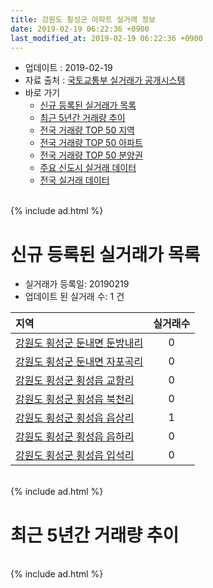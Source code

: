 ```yaml
---
title: 강원도 횡성군 아파트 실거래 정보
date: 2019-02-19 06:22:36 +0900
last_modified_at: 2019-02-19 06:22:36 +0900
---
```


* 업데이트 : 2019-02-19
* 자료 출처 : [국토교통부 실거래가 공개시스템](http://rt.molit.go.kr)
* 바로 가기
    * [신규 등록된 실거래가 목록](#신규-등록된-실거래가-목록)
    * [최근 5년간 거래량 추이](#최근-5년간-거래량-추이)
    * [전국 거래량 TOP 50 지역](https://ayogom.github.io/apt-trade-info/최근-3개월-전국에서-가장-거래가-많이-발생한-지역)
    * [전국 거래량 TOP 50 아파트](https://ayogom.github.io/apt-trade-info/최근-3개월-전국에서-가장-거래가-많이-발생한-아파트)
    * [전국 거래량 TOP 50 분양권](https://ayogom.github.io/apt-trade-info/최근-3개월-전국에서-가장-거래가-많이-발생한-분양권)
    * [주요 신도시 실거래 데이터](https://ayogom.github.io/apt-trade-info/주요-신도시)
    * [전국 실거래 데이터](https://ayogom.github.io/apt-trade-info/전국)

<br>
{% include ad.html %}
<br>

# 신규 등록된 실거래가 목록
* 실거래가 등록일: 20190219
* 업데이트 된 실거래 수: 1 건


|지역|실거래수|
|:---|:---:|
|[강원도 횡성군 둔내면 둔방내리](https://ayogom.github.io/apt-trade-info/강원도-횡성군-둔내면-둔방내리)|0|
|[강원도 횡성군 둔내면 자포곡리](https://ayogom.github.io/apt-trade-info/강원도-횡성군-둔내면-자포곡리)|0|
|[강원도 횡성군 횡성읍 교항리](https://ayogom.github.io/apt-trade-info/강원도-횡성군-횡성읍-교항리)|0|
|[강원도 횡성군 횡성읍 북천리](https://ayogom.github.io/apt-trade-info/강원도-횡성군-횡성읍-북천리)|0|
|[강원도 횡성군 횡성읍 읍상리](https://ayogom.github.io/apt-trade-info/강원도-횡성군-횡성읍-읍상리)|1|
|[강원도 횡성군 횡성읍 읍하리](https://ayogom.github.io/apt-trade-info/강원도-횡성군-횡성읍-읍하리)|0|
|[강원도 횡성군 횡성읍 입석리](https://ayogom.github.io/apt-trade-info/강원도-횡성군-횡성읍-입석리)|0|


<br>
{% include ad.html %}
<br>

# 최근 5년간 거래량 추이


<div style="width:100%;">
    <canvas id="deal_progress" height="200"></canvas>
</div>

<script>
new Chart(document.getElementById("deal_progress"), {
    type: 'line',
    data: {
        labels: ['201402','201403','201404','201405','201406','201407','201408','201409','201410','201411','201412','201501','201502','201503','201504','201505','201506','201507','201508','201509','201510','201511','201512','201601','201602','201603','201604','201605','201606','201607','201608','201609','201610','201611','201612','201701','201702','201703','201704','201705','201706','201707','201708','201709','201710','201711','201712','201801','201802','201803','201804','201805','201806','201807','201808','201809','201810','201811','201812','201901','201902'],
        datasets: [{
            label: '매매',
            pointRadius: 1,
            data: [12, 17, 16, 16, 12, 12, 14, 16, 20, 17, 17, 21, 15, 34, 15, 14, 17, 18, 19, 21, 14, 10, 10, 14, 11, 21, 17, 14, 19, 14, 12, 16, 18, 14, 9, 14, 9, 17, 15, 11, 20, 13, 19, 18, 20, 18, 9, 15, 19, 21, 22, 22, 84, 24, 24, 18, 23, 10, 15, 6, 7],
            borderColor: "rgba(255, 201, 14, 1)",
            backgroundColor: "rgba(255, 201, 14, 0.5)",
            fill: false,
            lineTension: 0
        },{
            label: '전월세',
            pointRadius: 1,
            data: [14, 12, 16, 9, 5, 10, 6, 9, 10, 3, 9, 8, 4, 11, 2, 60, 7, 8, 7, 7, 5, 25, 5, 11, 10, 7, 8, 57, 8, 5, 4, 9, 5, 5, 9, 3, 7, 9, 6, 5, 24, 7, 14, 14, 34, 20, 57, 22, 7, 10, 16, 11, 16, 25, 20, 15, 69, 16, 8, 13, 2],
            borderColor: "rgba(0, 141, 185, 1)",
            backgroundColor: "rgba(0, 141, 185, 0.5)",
            fill: false,
            lineTension: 0
        }
        ]
    },
    options: {
        responsive: true,
        title: {
            display: false
        },
        tooltips: {
            mode: 'index',
            intersect: false
        },
        hover: {
            mode: 'nearest',
            intersect: true
        },
        scales: {
            xAxes: [{
                display: true,
                scaleLabel: {
                    display: true,
                    labelString: '년/월'
                }
            }],
            yAxes: [{
                display: true,
                ticks: {
                    suggestedMin: 0,
                },
                scaleLabel: {
                    display: true,
                    labelString: '실거래 수'
                }
            }]
        }
    }
});

</script>


<br>
{% include ad.html %}
<br>

